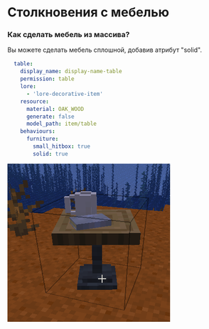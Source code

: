 # Столкновения с мебелью

### Как сделать мебель из массива?

Вы можете сделать мебель сплошной, добавив атрибут "solid".

```yaml
  table:
    display_name: display-name-table
    permission: table
    lore:
      - 'lore-decorative-item'
    resource:
      material: OAK_WOOD
      generate: false
      model_path: item/table
    behaviours:
      furniture:
        small_hitbox: true
        solid: true
```

![](../../../../../.gitbook/assets/image%20%2815%29.png)

